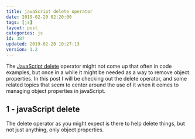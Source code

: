 ```yaml
---
title: javaScript delete operator
date: 2019-02-20 02:20:00
tags: [js]
layout: post
categories: js
id: 387
updated: 2019-02-20 10:27:13
version: 1.2
---
```


The [JavaScript delete](https://developer.mozilla.org/en-US/docs/Web/JavaScript/Reference/Operators/delete) operator might not come up that often in code examples, but once in a while it might be needed as a way to remove object properties. In this post I will be checking out the delete operator, and some related topics that seem to center around the use of it when it comes to managing object properties in javaScript.

<!-- more -->

## 1 - javaScript delete

The delete operator as you might expect is there to help delete things, but not just anything, only object properties.
